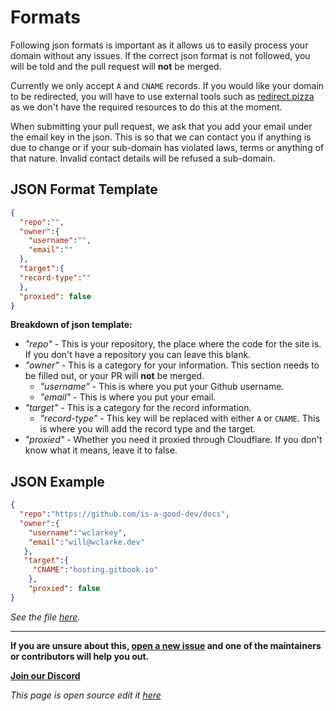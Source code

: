 # Formats

Following json formats is important as it allows us to easily process your domain without any issues. If the correct json format is not followed, you will be told and the pull request will **not** be merged. 

Currently we only accept `A` and `CNAME` records. If you would like your domain to be redirected, you will have to use external tools such as [redirect.pizza](https://redirect.pizza/) as we don't have the required resources to do this at the moment. 

When submitting your pull request, we ask that you add your email under the email key in the json. This is so that we can contact you if anything is due to change or if your sub-domain has violated laws, terms or anything of that nature. Invalid contact details will be refused a sub-domain. 

## JSON Format Template

```json
{
  "repo":"", 
  "owner":{
    "username":"",
    "email":""
  },
  "target":{
  "record-type":""
  },
  "proxied": false
}
```
**Breakdown of json template:**
- *"repo"* - This is your repository, the place where the code for the site is. If you don't have a repository you can leave this blank.
- *"owner"* - This is a category for your information. This section needs to be filled out, or your PR will **not** be merged.
  - *"username"* - This is where you put your Github username. 
  - *"email"* - This is where you put your email.
- *"target"* - This is a category for the record information. 
  - *"record-type"* - This key will be replaced with either  `A` or `CNAME`. This is where you will add the record type and the target. 
- *"proxied"* - Whether you need it proxied through Cloudflare. If you don't know what it means, leave it to false.

## JSON Example 
```json
{
  "repo":"https://github.com/is-a-good-dev/docs",
  "owner":{
    "username":"wclarkey",
    "email":"will@wclarke.dev"
   },
   "target":{
     "CNAME":"hosting.gitbook.io"
    },
    "proxied": false
}
```
*See the file [here](https://github.com/is-a-good-dev/Register/blob/main/sub-logs/docs.json).*

---
**If you are unsure about this, [open a new issue](https://github.com/is-a-good-dev/Register/issues/new) and one of the maintainers or contributors will help you out.**

**[Join our Discord](https://discord.gg/ksdQmh6Ru2)**

*This page is open source edit it [here](https://github.com/is-a-good-dev/docs/edit/main/format.md)*
